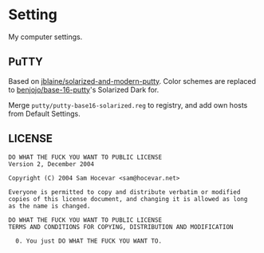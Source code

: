 # Setting

My computer settings.

## PuTTY

Based on [jblaine/solarized-and-modern-putty](https://github.com/jblaine/solarized-and-modern-putty). Color schemes are replaced to [benjojo/base-16-putty](https://github.com/benjojo/base-16-putty)'s Solarized Dark for.

Merge `putty/putty-base16-solarized.reg` to registry, and add own hosts from Default Settings.

## LICENSE

    DO WHAT THE FUCK YOU WANT TO PUBLIC LICENSE 
    Version 2, December 2004 
    
    Copyright (C) 2004 Sam Hocevar <sam@hocevar.net> 
    
    Everyone is permitted to copy and distribute verbatim or modified 
    copies of this license document, and changing it is allowed as long 
    as the name is changed. 
    
    DO WHAT THE FUCK YOU WANT TO PUBLIC LICENSE 
    TERMS AND CONDITIONS FOR COPYING, DISTRIBUTION AND MODIFICATION 
    
      0. You just DO WHAT THE FUCK YOU WANT TO.
